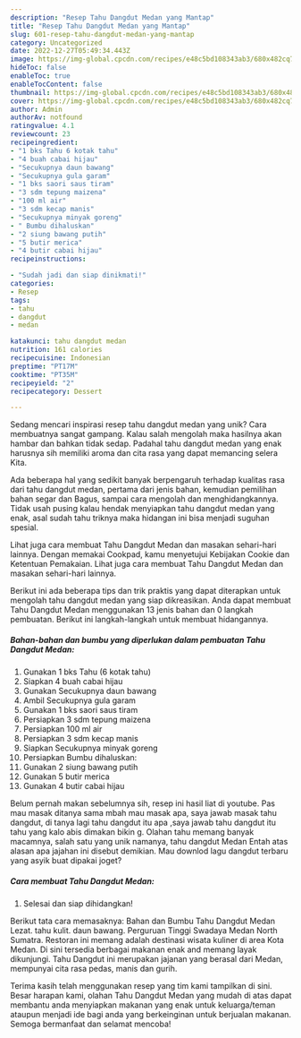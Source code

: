 ```yaml
---
description: "Resep Tahu Dangdut Medan yang Mantap"
title: "Resep Tahu Dangdut Medan yang Mantap"
slug: 601-resep-tahu-dangdut-medan-yang-mantap
category: Uncategorized
date: 2022-12-27T05:49:34.443Z
image: https://img-global.cpcdn.com/recipes/e48c5bd108343ab3/680x482cq70/tahu-dangdut-medan-foto-resep-utama.jpg
hideToc: false
enableToc: true
enableTocContent: false
thumbnail: https://img-global.cpcdn.com/recipes/e48c5bd108343ab3/680x482cq70/tahu-dangdut-medan-foto-resep-utama.jpg
cover: https://img-global.cpcdn.com/recipes/e48c5bd108343ab3/680x482cq70/tahu-dangdut-medan-foto-resep-utama.jpg
author: Admin
authorAv: notfound
ratingvalue: 4.1
reviewcount: 23
recipeingredient:
- "1 bks Tahu 6 kotak tahu"
- "4 buah cabai hijau"
- "Secukupnya daun bawang"
- "Secukupnya gula garam"
- "1 bks saori saus tiram"
- "3 sdm tepung maizena"
- "100 ml air"
- "3 sdm kecap manis"
- "Secukupnya minyak goreng"
- " Bumbu dihaluskan"
- "2 siung bawang putih"
- "5 butir merica"
- "4 butir cabai hijau"
recipeinstructions:

- "Sudah jadi dan siap dinikmati!"
categories:
- Resep
tags:
- tahu
- dangdut
- medan

katakunci: tahu dangdut medan 
nutrition: 161 calories
recipecuisine: Indonesian
preptime: "PT17M"
cooktime: "PT35M"
recipeyield: "2"
recipecategory: Dessert

---
```





Sedang mencari inspirasi resep tahu dangdut medan yang unik? Cara membuatnya sangat gampang. Kalau salah mengolah maka hasilnya akan hambar dan bahkan tidak sedap. Padahal tahu dangdut medan yang enak harusnya sih memiliki aroma dan cita rasa yang dapat memancing selera Kita.





Ada beberapa hal yang sedikit banyak berpengaruh terhadap kualitas rasa dari tahu dangdut medan, pertama dari jenis bahan, kemudian pemilihan bahan segar dan Bagus, sampai cara mengolah dan menghidangkannya. Tidak usah pusing kalau hendak menyiapkan tahu dangdut medan yang enak,      asal sudah tahu triknya maka hidangan ini bisa menjadi suguhan spesial.














Lihat juga cara membuat Tahu Dangdut Medan dan masakan sehari-hari lainnya. Dengan memakai Cookpad, kamu menyetujui Kebijakan Cookie dan Ketentuan Pemakaian. Lihat juga cara membuat Tahu Dangdut Medan dan masakan sehari-hari lainnya.






Berikut ini ada beberapa tips dan trik praktis yang dapat diterapkan untuk mengolah tahu dangdut medan yang siap dikreasikan. Anda dapat membuat Tahu Dangdut Medan menggunakan 13 jenis bahan dan 0 langkah pembuatan. Berikut ini langkah-langkah untuk membuat hidangannya.

<!--inarticleads1-->

##### Bahan-bahan dan bumbu yang diperlukan dalam pembuatan Tahu Dangdut Medan:

1. Gunakan 1 bks Tahu (6 kotak tahu)
1. Siapkan 4 buah cabai hijau
1. Gunakan Secukupnya daun bawang
1. Ambil Secukupnya gula garam
1. Gunakan 1 bks saori saus tiram
1. Persiapkan 3 sdm tepung maizena
1. Persiapkan 100 ml air
1. Persiapkan 3 sdm kecap manis
1. Siapkan Secukupnya minyak goreng
1. Persiapkan  Bumbu dihaluskan:
1. Gunakan 2 siung bawang putih
1. Gunakan 5 butir merica
1. Gunakan 4 butir cabai hijau


Belum pernah makan sebelumnya sih, resep ini hasil liat di youtube. Pas mau masak ditanya sama mbah mau masak apa, saya jawab masak tahu dangdut, di tanya lagi tahu dangdut itu apa ,saya jawab tahu dangdut itu tahu yang kalo abis dimakan bikin g. Olahan tahu memang banyak macamnya, salah satu yang unik namanya, tahu dangdut Medan Entah atas alasan apa jajahan ini disebut demikian. Mau downlod lagu dangdut terbaru yang asyik buat dipakai joget? 

<!--inarticleads2-->

##### Cara membuat Tahu Dangdut Medan:


1. Selesai dan siap dihidangkan!

Berikut tata cara memasaknya: Bahan dan Bumbu Tahu Dangdut Medan Lezat. tahu kulit. daun bawang. Perguruan Tinggi Swadaya Medan North Sumatra. Restoran ini memang adalah destinasi wisata kuliner di area Kota Medan. Di sini tersedia berbagai makanan enak and memang layak dikunjungi. Tahu Dangdut ini merupakan jajanan yang berasal dari Medan, mempunyai cita rasa pedas, manis dan gurih. 

Terima kasih telah menggunakan resep yang tim kami tampilkan di sini. Besar harapan kami, olahan Tahu Dangdut Medan yang mudah di atas dapat membantu anda menyiapkan makanan yang enak untuk keluarga/teman ataupun menjadi ide bagi anda yang berkeinginan untuk berjualan makanan. Semoga bermanfaat dan selamat mencoba!

